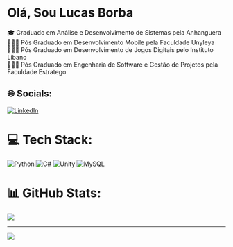 
# Olá, Sou Lucas Borba
🎓 Graduado em Análise e Desenvolvimento de Sistemas pela Anhanguera<br>👩🏻‍🎓 Pós Graduado em Desenvolvimento Mobile pela Faculdade Unyleya<br>👩🏻‍🎓 Pós Graduado em Desenvolvimento de Jogos Digitais pelo Instituto Líbano<br>👩🏻‍🎓 Pós Graduado em Engenharia de Software e Gestão de Projetos pela Faculdade Estratego

## 🌐 Socials:
[![LinkedIn](https://img.shields.io/badge/LinkedIn-%230077B5.svg?logo=linkedin&logoColor=white)](https://linkedin.com/in/lucas-oliveira-de-borba/) 
# 💻 Tech Stack:
![Python](https://img.shields.io/badge/python%20-%2314354C.svg?&style=for-the-badge&logo=python&logoColor=white")
![C#](https://img.shields.io/badge/C%23-239120?style=for-the-badge&logo=c-sharp&logoColor=white)  ![Unity](https://img.shields.io/badge/Unity-100000?style=for-the-badge&logo=unity&logoColor=white) ![MySQL](https://img.shields.io/badge/mysql-%2300f.svg?style=for-the-badge&logo=mysql&logoColor=white)
# 📊 GitHub Stats:

![](https://github-readme-streak-stats.herokuapp.com/?user=oliverborba&theme=dark&hide_border=false)<br/>

---
[![](https://visitcount.itsvg.in/api?id=oliverborba&icon=0&color=0)](https://visitcount.itsvg.in)

<!-- Proudly created with GPRM ( https://gprm.itsvg.in ) -->
